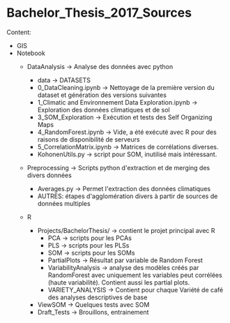 # Bachelor_Thesis_2017_Sources

Content:

* GIS
* Notebook
  * DataAnalysis -> Analyse des données avec python
    * data -> DATASETS
    * 0_DataCleaning.ipynb -> Nettoyage de la première version du dataset et génération des versions suivantes
    * 1_Climatic and Environnement Data Exploration.ipynb -> Exploration des données climatiques et de sol
    * 3_SOM_Exploration -> Exécution et tests des Self Organizing Maps
    * 4_RandomForest.ipynb -> Vide, a été exécuté avec R pour des raisons de disponibilité de serveurs
    * 5_CorrelationMatrix.ipynb -> Matrices de corrélations diverses.
    * KohonenUtils.py -> script pour SOM, inutilisé mais intéressant.  

  * Preprocessing -> Scripts python d'extraction et de merging des divers données
    * Averages.py -> Permet l'extraction des données climatiques
    * AUTRES: étapes d'agglomération divers à partir de sources de données multiples



  * R
    * Projects/BachelorThesis/ -> contient le projet principal avec R
      * PCA -> scripts pour les PCAs
      * PLS -> scripts pour les PLSs
      * SOM -> scripts pour les SOMs
      * PartialPlots -> Résultat par variable de Random Forest
      * VariabilityAnalysis -> analyse des modèles créés par RandomForest avec uniquement les variables peut corrélées (haute variabilité). Contient aussi les partial plots.
      * VARIETY_ANALYSIS -> Contient pour chaque Variété de café des analyses descriptives de base
    * ViewSOM -> Quelques tests avec SOM
    * Draft_Tests -> Brouillons, entrainement
